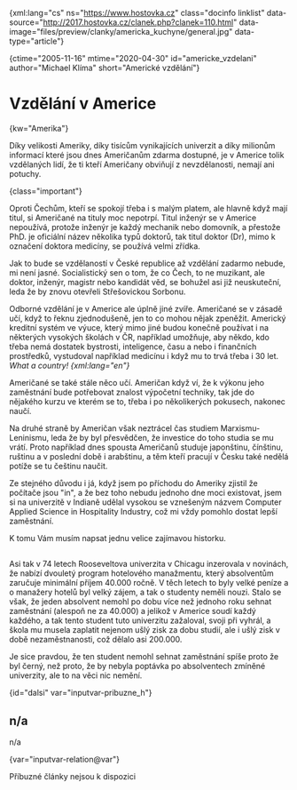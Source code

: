 
{xml:lang="cs" ns="https://www.hostovka.cz" class="docinfo linklist" data-source="http://2017.hostovka.cz/clanek.php?clanek=110.html" data-image="files/preview/clanky/americka_kuchyne/general.jpg" data-type="article"}

{ctime="2005-11-16" mtime="2020-04-30" id="americke_vzdelani" author="Michael Klíma" short="Americké vzdělání"}

# Vzdělání v Americe

{kw="Amerika"}

Díky velikosti Ameriky, díky tisícům vynikajících univerzit a díky milionům informací které jsou dnes Američanům zdarma dostupné, je v Americe tolik vzdělaných lidí, že ti kteří Američany obviňují z nevzdělanosti, nemají ani potuchy.

{class="important"}

Oproti Čechům, kteří se spokojí třeba i s malým platem, ale hlavně když mají titul, si Američané na tituly moc nepotrpí. Titul inženýr se v Americe nepoužívá, protože inženýr je každý mechanik nebo domovník, a přestože PhD. je oficiální název několika typů doktorů, tak titul doktor (Dr), mimo k označení doktora medicíny, se používá velmi zřídka.

Jak to bude se vzdělaností v České republice až vzdělání zadarmo nebude, mi není jasné. Socialistický sen o tom, že co Čech, to ne muzikant, ale doktor, inženýr, magistr nebo kandidát věd, se bohužel asi již neuskuteční, leda že by znovu otevřeli Střešovickou Sorbonu.

Odborné vzdělání je v Americe ale úplně jiné zvíře. Američané se v zásadě učí, když to řeknu zjednodušeně, jen to co mohou nějak zpeněžit. Americký kreditní systém ve výuce, který mimo jiné budou konečně používat i na některých vysokých školách v ČR, například umožňuje, aby někdo, kdo třeba nemá dostatek bystrosti, inteligence, času a nebo i finančních prostředků, vystudoval například medicínu i když mu to trvá třeba i 30 let. _What a country! {xml:lang="en"}_

Američané se také stále něco učí. Američan když ví, že k výkonu jeho zaměstnání bude potřebovat znalost výpočetní techniky, tak jde do nějakého kurzu ve kterém se to, třeba i po několikerých pokusech, nakonec naučí.

Na druhé straně by Američan však neztrácel čas studiem Marxismu-Leninismu, leda že by byl přesvědčen, že investice do toho studia se mu vrátí. Proto například dnes spousta Američanů studuje japonštinu, čínštinu, ruštinu a v poslední době i arabštinu, a těm kteří pracují v Česku také nedělá potíže se tu češtinu naučit.

Ze stejného důvodu i já, když jsem po příchodu do Ameriky zjistil že počítače jsou "in", a že bez toho nebudu jednoho dne moci existovat, jsem si na univerzitě v Indianě udělal vysokou se vznešeným názvem Computer Applied Science in Hospitality Industry, což mi vždy pomohlo dostat lepší zaměstnání.

K tomu Vám musím napsat jednu velice zajímavou historku.

##

Asi tak v 74 letech Rooseveltova univerzita v Chicagu inzerovala v novinách, že nabízí dvouletý program hotelového manažmentu, který absolventům zaručuje minimální příjem 40.000 ročně. V těch letech to byly velké peníze a o manažery hotelů byl velký zájem, a tak o studenty neměli nouzi. Stalo se však, že jeden absolvent nemohl po dobu více než jednoho roku sehnat zaměstnání (alespoň ne za 40.000) a jelikož v Americe soudí každý každého, a tak tento student tuto univerzitu zažaloval, svoji při vyhrál, a škola mu musela zaplatit nejenom ušlý zisk za dobu studií, ale i ušlý zisk v době nezaměstnanosti, což dělalo asi 200.000.

Je sice pravdou, že ten student nemohl sehnat zaměstnání spíše proto že byl černý, než proto, že by nebyla poptávka po absolventech zmíněné univerzity, ale to na věci nic nemění.


{id="dalsi" var="inputvar-pribuzne_h"}

## n/a

n/a

{var="inputvar-relation@var"}

Příbuzné články nejsou k dispozici
